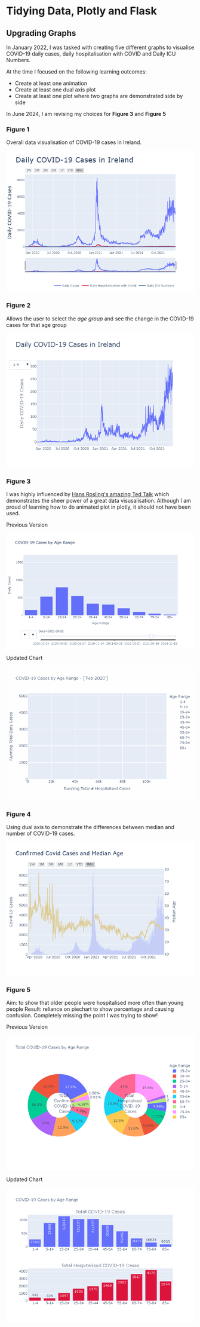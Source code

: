 # Tidying Data, Plotly and Flask

## Upgrading Graphs
In January 2022, I was tasked with creating five different graphs to visualise COVID-19 daily cases, daily hospitalisation with COVID and Daily ICU Numbers. 

At the time I focused on the following learning outcomes:
- Create at least one animation
- Create at least one dual axis plot
- Create at least one plot where two graphs are demonstrated side by side

In June 2024, I am revising my choices for **Figure 3** and **Figure 5**

### Figure 1
Overall data visualisation of COVID-19 cases in Ireland. 

<img src='https://github.com/kjonina/Presenting-Covid19-using-Flask/blob/main/screenshot/figure1.PNG'/></a>

### Figure 2
Allows the user to select the *age group* and see the change in the COVID-19 cases for that age group

<img src='https://github.com/kjonina/Presenting-Covid19-using-Flask/blob/main/screenshot/figure2.PNG'/></a>

### Figure 3
I was highly influenced by [Hans Rosling's amazing Ted Talk](https://www.youtube.com/watch?v=hVimVzgtD6w&ab_channel=TED) which demonstrates the sheer power of a great data visusalisation. Although I am proud of learning how to do animated plot in plotly, it should not have been used. 

Previous Version

<img src='https://github.com/kjonina/Presenting-Covid19-using-Flask/blob/main/screenshot/figure3.PNG'/></a>

Updated Chart

<img src='https://github.com/kjonina/Presenting-Covid19-using-Flask/blob/main/screenshot/animation.gif'/></a>

### Figure 4
Using dual axis to demonstrate the differences between median and number of COVID-19 cases. 


<img src='https://github.com/kjonina/Presenting-Covid19-using-Flask/blob/main/screenshot/figure4.PNG'/></a>

### Figure 5

Aim: to show that older people were hospitalised more often than young people
Result: reliance on piechart to show percentage and causing confusion. Completely missing the point I was trying to show!

Previous Version

<img src='https://github.com/kjonina/Presenting-Covid19-using-Flask/blob/main/screenshot/figure5.PNG'/></a>

Updated Chart

<img src='https://github.com/kjonina/Presenting-Covid19-using-Flask/blob/main/screenshot/figure5_updated_v2.png'/></a>
